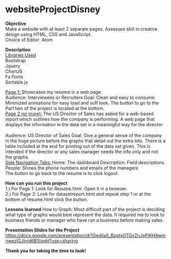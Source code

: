 # websiteProjectDisney

<b>Objective</b>
<br>
Make a website with at least 2 separate pages.
Assesses skill in creative design using HTML, CSS and JavaScript.
<br>
Choice of Editor: Atom
<br>

<b>Description</b>
<br>
<u>Libraries Used</u>
<br>
Bootstrap<br>
Jquery<br>
ChartJS<br>
Fa Fonts<br>
Sortable.js<br>

<u>Page 1: </u>
Showcases my resume in a web page.<br>
Audience: Interviewees or Recruiters
Goal: Clean and easy to consume.  Minimized animations for easy load and soft look.
The button to go to the Part two of the project is located at the bottom.
<br>
<u>Page 2 (or more):</u>
The US Director of Sales has asked for a web-based report which outlines how the company is performing. A web page that displays the information in the data set in a meaningful way for the director.<br><br>
Audience: US Director of Sales
Goal: Give a general sense of the company in the huge picture before the graphs that detail out the extra bits. There is a table included at the end for printing out of the data set given.  This is intended if the director or any sales manager needs the info only and not the graphs.<br>
<u>Side Navigation Tabs: </u>
Home: The dashboard
Description: Field descriptions
People: Shows the phone numbers and emails of the managers
<br>
The button to go back to the resume is to click logout.

<b>How can you run this project</b>
<br>
1.) For Page 1: Look for Resume.html. Open it in a browser.
<br>
2.) For Page 2: Look for datasetreport.html and repeat step 1 or at the bottom of resume.html click the button.
<br>

<b>Lessons learned</b>
How to Graph: Most difficult part of the project is deciding what type of graphs
would best represent the data.  It required me to look to business friends or manager
who have ran a business before making sales.
<br>

<b>Presentation Slides for the Project</b>
https://docs.google.com/presentation/d/1GediIa5_BzptsGTGxZnJpPiKHAwmnwezlGJInjd6B1I/edit?usp=sharing

<b>Thank you for taking the time to look!</b>
